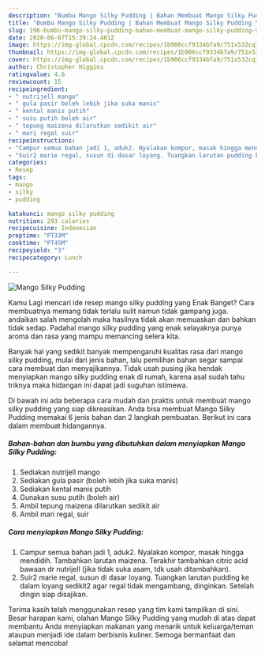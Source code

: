 ```yaml
---
description: "Bumbu Mango Silky Pudding | Bahan Membuat Mango Silky Pudding Yang Enak Dan Lezat"
title: "Bumbu Mango Silky Pudding | Bahan Membuat Mango Silky Pudding Yang Enak Dan Lezat"
slug: 196-bumbu-mango-silky-pudding-bahan-membuat-mango-silky-pudding-yang-enak-dan-lezat
date: 2020-06-07T15:39:24.481Z
image: https://img-global.cpcdn.com/recipes/1b906ccf9334bfa9/751x532cq70/mango-silky-pudding-foto-resep-utama.jpg
thumbnail: https://img-global.cpcdn.com/recipes/1b906ccf9334bfa9/751x532cq70/mango-silky-pudding-foto-resep-utama.jpg
cover: https://img-global.cpcdn.com/recipes/1b906ccf9334bfa9/751x532cq70/mango-silky-pudding-foto-resep-utama.jpg
author: Christopher Higgins
ratingvalue: 4.6
reviewcount: 15
recipeingredient:
- " nutrijell mango"
- " gula pasir boleh lebih jika suka manis"
- " kental manis putih"
- " susu putih boleh air"
- " tepung maizena dilarutkan sedikit air"
- " mari regal suir"
recipeinstructions:
- "Campur semua bahan jadi 1, aduk2. Nyalakan kompor, masak hingga mendidih. Tambahkan larutan maizena. Terakhir tambahkan citric acid bawaan dr nutrijell (jika tidak suka asam, tdk usah ditambahkan)."
- "Suir2 marie regal, susun di dasar loyang. Tuangkan larutan pudding ke dalam loyang sedikit2 agar regal tidak mengambang, dinginkan. Setelah dingin siap disajikan."
categories:
- Resep
tags:
- mango
- silky
- pudding

katakunci: mango silky pudding 
nutrition: 293 calories
recipecuisine: Indonesian
preptime: "PT33M"
cooktime: "PT45M"
recipeyield: "3"
recipecategory: Lunch

---
```



![Mango Silky Pudding](https://img-global.cpcdn.com/recipes/1b906ccf9334bfa9/751x532cq70/mango-silky-pudding-foto-resep-utama.jpg)

Kamu Lagi mencari ide resep mango silky pudding yang Enak Banget? Cara membuatnya memang tidak terlalu sulit namun tidak gampang juga. andaikan salah mengolah maka hasilnya tidak akan memuaskan dan bahkan tidak sedap. Padahal mango silky pudding yang enak selayaknya punya aroma dan rasa yang mampu memancing selera kita.



Banyak hal yang sedikit banyak mempengaruhi kualitas rasa dari mango silky pudding, mulai dari jenis bahan, lalu pemilihan bahan segar sampai cara membuat dan menyajikannya. Tidak usah pusing jika hendak menyiapkan mango silky pudding enak di rumah, karena asal sudah tahu triknya maka hidangan ini dapat jadi suguhan istimewa.


Di bawah ini ada beberapa cara mudah dan praktis untuk membuat mango silky pudding yang siap dikreasikan. Anda bisa membuat Mango Silky Pudding memakai 6 jenis bahan dan 2 langkah pembuatan. Berikut ini cara dalam membuat hidangannya.

<!--inarticleads1-->

##### Bahan-bahan dan bumbu yang dibutuhkan dalam menyiapkan Mango Silky Pudding:

1. Sediakan  nutrijell mango
1. Sediakan  gula pasir (boleh lebih jika suka manis)
1. Sediakan  kental manis putih
1. Gunakan  susu putih (boleh air)
1. Ambil  tepung maizena dilarutkan sedikit air
1. Ambil  mari regal, suir




<!--inarticleads2-->

##### Cara menyiapkan Mango Silky Pudding:

1. Campur semua bahan jadi 1, aduk2. Nyalakan kompor, masak hingga mendidih. Tambahkan larutan maizena. Terakhir tambahkan citric acid bawaan dr nutrijell (jika tidak suka asam, tdk usah ditambahkan).
1. Suir2 marie regal, susun di dasar loyang. Tuangkan larutan pudding ke dalam loyang sedikit2 agar regal tidak mengambang, dinginkan. Setelah dingin siap disajikan.




Terima kasih telah menggunakan resep yang tim kami tampilkan di sini. Besar harapan kami, olahan Mango Silky Pudding yang mudah di atas dapat membantu Anda menyiapkan makanan yang menarik untuk keluarga/teman ataupun menjadi ide dalam berbisnis kuliner. Semoga bermanfaat dan selamat mencoba!
